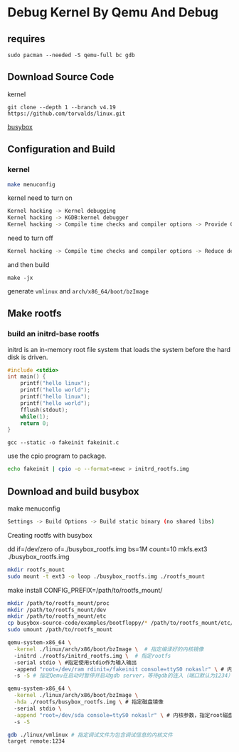 # Debug Kernel By Qemu And Debug

## requires

`sudo pacman --needed -S qemu-full bc gdb`

## Download Source Code

kernel

`git clone --depth 1 --branch v4.19 https://github.com/torvalds/linux.git`

[busybox](https://busybox.net/downloads/)

## Configuration and Build

### kernel

```bash
make menuconfig
```

kernel need to turn on

```bash
Kernel hacking -> Kernel debugging
Kernel hacking -> KGDB:kernel debugger
Kernel hacking -> Compile time checks and compiler options -> Provide GDB scripts for kernel debugging
```

need to turn off

```bash
Kernel hacking -> Compile time checks and compiler options -> Reduce debugging information
```

and then build

`make -jx`

generate `vmlinux` and `arch/x86_64/boot/bzImage`

## Make rootfs

### build an initrd-base rootfs

initrd is an in-memory root file system that loads the system before the hard disk is driven.

```c
#include <stdio>
int main() {
    printf("hello linux");
    printf("hello world");
    printf("hello linux");
    printf("hello world");
    fflush(stdout);
    while(1);
    return 0;
}
```

`gcc --static -o fakeinit fakeinit.c`

use the cpio program to package.

```bash
echo fakeinit | cpio -o --format=newc > initrd_rootfs.img
```

## Download and build busybox

make menuconfig

```bash
Settings -> Build Options -> Build static binary (no shared libs)
```

Creating rootfs with busybox

dd if=/dev/zero of=./busybox_rootfs.img bs=1M count=10
mkfs.ext3 ./busybox_rootfs.img

```bash
mkdir rootfs_mount
sudo mount -t ext3 -o loop ./busybox_rootfs.img ./rootfs_mount
```

make install CONFIG_PREFIX=/path/to/rootfs_mount/

```bash
mkdir /path/to/rootfs_mount/proc
mkdir /path/to/rootfs_mount/dev
mkdir /path/to/rootfs_mount/etc
cp busybox-source-code/examples/bootfloppy/* /path/to/rootfs_mount/etc/
sudo umount /path/to/rootfs_mount
```

```bash
qemu-system-x86_64 \
  -kernel ./linux/arch/x86/boot/bzImage \  # 指定编译好的内核镜像
  -initrd ./rootfs/initrd_rootfs.img \  # 指定rootfs
  -serial stdio \ #指定使用stdio作为输入输出
  -append "root=/dev/ram rdinit=/fakeinit console=ttyS0 nokaslr" \ # 内核参数，指定使用initrd作为rootfs，禁止地址空间布局随机化
  -s -S # 指定Qemu在启动时暂停并启动gdb server，等待gdb的连入（端口默认为1234）
```

```bash
qemu-system-x86_64 \
  -kernel ./linux/arch/x86/boot/bzImage \
  -hda ./rootfs/busybox_rootfs.img \ # 指定磁盘镜像
  -serial stdio \
  -append "root=/dev/sda console=ttyS0 nokaslr" \ # 内核参数，指定root磁盘，禁止地址空间布局随机化
  -s -S
```

```bash
gdb ./linux/vmlinux # 指定调试文件为包含调试信息的内核文件
target remote:1234
```

